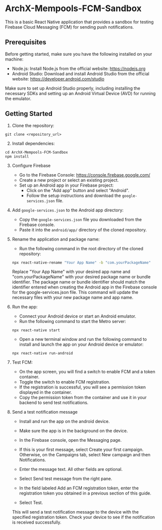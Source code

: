 # ArchX-Mempools-FCM-Sandbox

This is a basic React Native application that provides a sandbox for testing Firebase Cloud Messaging (FCM) for sending push notifications.

## Prerequisites

Before getting started, make sure you have the following installed on your machine:

- Node.js: Install Node.js from the official website: https://nodejs.org
- Android Studio: Download and install Android Studio from the official website: https://developer.android.com/studio

Make sure to set up Android Studio properly, including installing the necessary SDKs and setting up an Android Virtual Device (AVD) for running the emulator.

## Getting Started

1. Clone the repository:

```
git clone <repository_url>
```

2. Install dependencies:

```
cd ArchX-Mempools-FCM-Sandbox
npm install
```

3. Configure Firebase

   - Go to the Firebase Console: https://console.firebase.google.com/
   - Create a new project or select an existing project.
   - Set up an Android app in your Firebase project:
     - Click on the "Add app" button and select "Android".
     - Follow the setup instructions and download the `google-services.json` file.

4. Add `google-services.json` to the Android app directory:

   - Copy the `google-services.json` file you downloaded from the Firebase console.
   - Paste it into the `android/app/` directory of the cloned repository.

5. Rename the application and package name:

   - Run the following command in the root directory of the cloned repository:

   ```bash
   npx react-native-rename "Your App Name" -b "com.yourPackageName"


   ```

   Replace "Your App Name" with your desired app name and "com.yourPackageName" with your desired package name or bundle identifier. The package name or bundle identifier should match the identifier entered when creating the Android app in the Firebase console for the google-services.json file. This command will update the necessary files with your new package name and app name.

6. Run the app:

   - Connect your Android device or start an Android emulator.
   - Run the following command to start the Metro server:

   ```
   npx react-native start
   ```

   - Open a new terminal window and run the following command to install and launch the app on your Android device or emulator:

   ```
   npx react-native run-android
   ```

7. Test FCM:

   - On the app screen, you will find a switch to enable FCM and a token container.
   - Toggle the switch to enable FCM registration.
   - If the registration is successful, you will see a permission token displayed in the container.
   - Copy the permission token from the container and use it in your backend to send test notifications.

8. Send a test notification message

   - Install and run the app on the android device.

   - Make sure the app is in the background on the device.

   - In the Firebase console, open the Messaging page.

   - If this is your first message, select Create your first campaign. Otherwise, on the Campaigns tab, select New campaign and then Notifications.

   - Enter the message text. All other fields are optional.

   - Select Send test message from the right pane.

   - In the field labeled Add an FCM registration token, enter the registration token you obtained in a previous section of this guide.

   - Select Test.

   This will send a test notification message to the device with the specified registration token. Check your device to see if the notification is received successfully.
